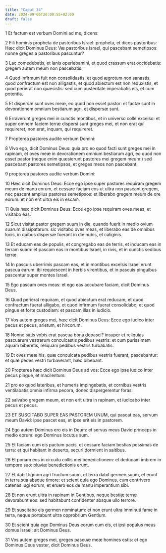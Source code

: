 ```yaml
---
title: "Caput 34"
date: 2024-09-06T20:00:55+02:00
draft: false
---
```



1 Et factum est verbum Domini ad me, dicens:

2 Fili hominis propheta de pastoribus Israel: propheta, et dices pastoribus: Hæc dicit Dominus Deus: Væ pastoribus Israel, qui pascebant semetipsos: nonne greges a pastoribus pascuntur?

3 Lac comedebatis, et lanis operiebamini, et quod crassum erat occidebatis: gregem autem meum non pascebatis.

4 Quod infirmum fuit non consolidastis, et quod ægrotum non sanastis, quod confractum est non alligastis, et quod abiectum est non reduxistis, et quod perierat non quæsistis: sed cum austeritate imperabatis eis, et cum potentia.

5 Et dispersæ sunt oves meæ, eo quod non esset pastor: et factæ sunt in devorationem omnium bestiarum agri, et dispersæ sunt.

6 Erraverunt greges mei in cunctis montibus, et in universo colle excelso: et super omnem faciem terræ dispersi sunt greges mei, et non erat qui requireret, non erat, inquam, qui requireret.

7 Propterea pastores audite verbum Domini:

8 Vivo ego, dicit Dominus Deus: quia pro eo quod facti sunt greges mei in rapinam, et oves meæ in devorationem omnium bestiarum agri, eo quod non esset pastor (neque enim quæsierunt pastores mei gregem meum:) sed pascebant pastores semetipsos, et greges meos non pascebant:

9 propterea pastores audite verbum Domini:

10 Hæc dicit Dominus Deus: Ecce ego ipse super pastores requiram gregem meum de manu eorum, et cessare faciam eos ut ultra non pascant gregem, nec pascant amplius pastores semetipsos: et liberabo gregem meum de ore eorum: et non erit ultra eis in escam.

11 Quia hæc dicit Dominus Deus: Ecce ego ipse requiram oves meas, et visitabo eas.

12 Sicut visitat pastor gregem suum in die, quando fuerit in medio ovium suarum dissipatarum: sic visitabo oves meas, et liberabo eas de omnibus locis, in quibus dispersæ fuerant in die nubis, et caliginis.

13 Et educam eas de populis, et congregabo eas de terris, et inducam eas in terram suam: et pascam eas in montibus Israel, in rivis, et in cunctis sedibus terræ.

14 In pascuis uberrimis pascam eas, et in montibus excelsis Israel erunt pascua earum: ibi requiescent in herbis virentibus, et in pascuis pinguibus pascentur super montes Israel.

15 Ego pascam oves meas: et ego eas accubare faciam, dicit Dominus Deus.

16 Quod perierat requiram, et quod abiectum erat reducam, et quod confractum fuerat alligabo, et quod infirmum fuerat consolidabo, et quod pingue et forte custodiam: et pascam illas in iudicio.

17 Vos autem greges mei, hæc dicit Dominus Deus: Ecce ego iudico inter pecus et pecus, arietum, et hircorum.

18 Nonne satis vobis erat pascua bona depasci? insuper et reliquias pascuarum vestrarum conculcastis pedibus vestris: et cum purissimam aquam biberetis, reliquam pedibus vestris turbabatis.

19 Et oves meæ his, quæ conculcata pedibus vestris fuerant, pascebantur: et quæ pedes vestri turbaverant, hæc bibebant.

20 Propterea hæc dicit Dominus Deus ad vos: Ecce ego ipse iudico inter pecus pingue, et macilentum:

21 pro eo quod lateribus, et humeris impingebatis, et cornibus vestris ventilabatis omnia infirma pecora, donec dispergerentur foras:

22 salvabo gregem meum, et non erit ultra in rapinam, et iudicabo inter pecus et pecus.

23 ET SUSCITABO SUPER EAS PASTOREM UNUM, qui pascat eas, servum meum David: ipse pascet eas, et ipse erit eis in pastorem.

24 Ego autem Dominus ero eis in Deum: et servus meus David princeps in medio eorum: ego Dominus locutus sum.

25 Et faciam cum eis pactum pacis, et cessare faciam bestias pessimas de terra: et qui habitant in deserto, securi dormient in saltibus.

26 Et ponam eos in circuitu collis mei benedictionem: et deducam imbrem in tempore suo: pluviæ benedictionis erunt.

27 Et dabit lignum agri fructum suum, et terra dabit germen suum, et erunt in terra sua absque timore: et scient quia ego Dominus, cum contrivero catenas iugi eorum, et eruero eos de manu imperantium sibi.

28 Et non erunt ultra in rapinam in Gentibus, neque bestiæ terræ devorabunt eos: sed habitabunt confidenter absque ullo terrore.

29 Et suscitabo eis germen nominatum: et non erunt ultra imminuti fame in terra, neque portabunt ultra opprobrium Gentium.

30 Et scient quia ego Dominus Deus eorum cum eis, et ipsi populus meus domus Israel: ait Dominus Deus.

31 Vos autem greges mei, greges pascuæ meæ homines estis: et ego Dominus Deus vester, dicit Dominus Deus.

